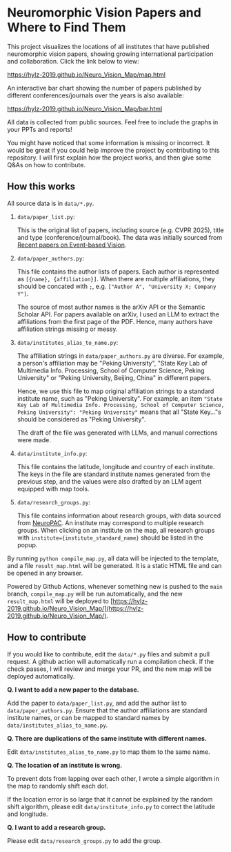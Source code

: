 # Neuromorphic Vision Papers and Where to Find Them

This project visualizes the locations of all institutes that have published neuromorphic vision papers, showing growing international participation and collaboration. Click the link below to view:

https://hylz-2019.github.io/Neuro_Vision_Map/map.html

An interactive bar chart showing the number of papers published by different conferences/journals over the years is also available:

https://hylz-2019.github.io/Neuro_Vision_Map/bar.html

All data is collected from public sources. Feel free to include the graphs in your PPTs and reports!

You might have noticed that some information is missing or incorrect. It would be great if you could help improve the project by contributing to this repository. I will first explain how the project works, and then give some Q&As on how to contribute.

## How this works

All source data is in `data/*.py`.

1. `data/paper_list.py`: 

	This is the original list of papers, including source (e.g. CVPR 2025), title and type (conference/journal/book). The data was initially sourced from [Recent papers on Event-based Vision](https://docs.google.com/spreadsheets/d/1_OBbSz10CkxXNDHQd-Mn_ui3OmymMFvm-lW316uvxy8/edit?gid=0#gid=0).

2. `data/paper_authors.py`: 

	This file contains the author lists of papers. Each author is represented as `[{name}, {affiliation}]`. When there are multiple affiliations, they should be concated with `;`, e.g. `["Author A", "University X; Company Y"]`. 
	
	The source of most author names is the arXiv API or the Semantic Scholar API. For papers available on arXiv, I used an LLM to extract the affiliations from the first page of the PDF. Hence, many authors have affiliation strings missing or messy.

3. `data/institutes_alias_to_name.py`:

	The affiliation strings in `data/paper_authors.py` are diverse. For example, a person's affiliation may be "Peking University", "State Key Lab of Multimedia Info. Processing, School of Computer Science, Peking University" or "Peking University, Beijing, China" in different papers. 

	Hence, we use this file to map original affiliation strings to a standard institute name, such as "Peking University". For example, an item `"State Key Lab of Multimedia Info. Processing, School of Computer Science, Peking University": "Peking University"` means that all "State Key..."s should be considered as "Peking University".

	The draft of the file was generated with LLMs, and manual corrections were made.

4. `data/institute_info.py`:

	This file contains the latitude, longitude and country of each institute. The keys in the file are standard institute names generated from the previous step, and the values were also drafted by an LLM agent equipped with map tools.

5. `data/research_groups.py`:

	This file contains information about research groups, with data sourced from [NeuroPAC](https://www.neuropac.info/resources-3/map/). An institute may correspond to multiple research groups. When clicking on an institute on the map, all research groups with `institute={institute_standard_name}` should be listed in the popup.

By running `python compile_map.py`, all data will be injected to the template, and a file `result_map.html` will be generated. It is a static HTML file and can be opened in any browser.

Powered by Github Actions, whenever something new is pushed to the `main` branch, `compile_map.py` will be run automatically, and the new `result_map.html` will be deployed to [https://hylz-2019.github.io/Neuro_Vision_Map/](https://hylz-2019.github.io/Neuro_Vision_Map/).

## How to contribute

If you would like to contribute, edit the `data/*.py` files and submit a pull request. A github action will automatically run a compilation check. If the check passes, I will review and merge your PR, and the new map will be deployed automatically.

**Q. I want to add a new paper to the database.**

Add the paper to `data/paper_list.py`, and add the author list to `data/paper_authors.py`. Ensure that the author affiliations are standard institute names, or can be mapped to standard names by `data/institutes_alias_to_name.py`.

**Q. There are duplications of the same institute with different names.**

Edit `data/institutes_alias_to_name.py` to map them to the same name.

**Q. The location of an institute is wrong.**
	
To prevent dots from lapping over each other, I wrote a simple algorithm in the map to randomly shift each dot.

If the location error is so large that it cannot be explained by the random shift algorithm, please edit `data/institute_info.py` to correct the latitude and longitude.

**Q. I want to add a research group.**

Please edit `data/research_groups.py` to add the group.